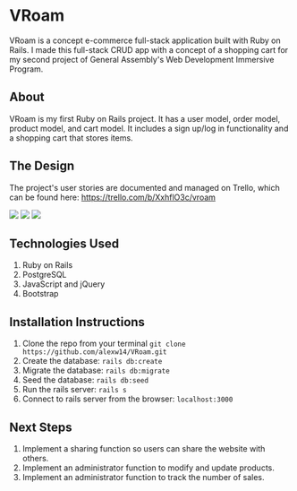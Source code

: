 # VRoam
VRoam is a concept e-commerce full-stack application built with Ruby on Rails. I made this full-stack CRUD app with a concept of a shopping cart for my second project of General Assembly's Web Development Immersive Program.

## About
VRoam is my first Ruby on Rails project. It has a user model, order model, product model, and cart model. It includes a sign up/log in functionality and a shopping cart that stores items. 

## The Design
The project's user stories are documented and managed on Trello, which can be found here: https://trello.com/b/XxhflO3c/vroam

<img src="https://i.imgur.com/VfN1iXz.jpg">
<img src="https://i.imgur.com/JbnVZZE.jpg">
<img src="https://i.imgur.com/QUEK4x9.png">

## Technologies Used
1. Ruby on Rails
2. PostgreSQL
3. JavaScript and jQuery
4. Bootstrap

## Installation Instructions
1. Clone the repo from your terminal ```git clone https://github.com/alexw14/VRoam.git```
2. Create the database: ```rails db:create```
3. Migrate the database: ```rails db:migrate```
4. Seed the database: ```rails db:seed```
5. Run the rails server: ```rails s```
6. Connect to rails server from the browser: ```localhost:3000```

## Next Steps
1. Implement a sharing function so users can share the website with others.
2. Implement an administrator function to modify and update products.
3. Implement an administrator function to track the number of sales.